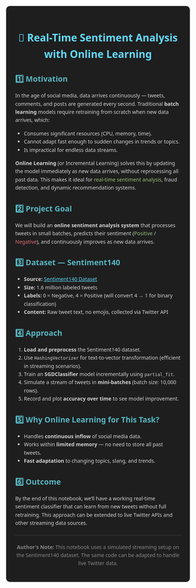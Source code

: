<div style="background-color:#1e1e1e; color:#d4d4d4; padding:25px; border-radius:10px; font-family:Segoe UI, sans-serif; line-height:1.6;">

<h1 style="color:#61dafb; text-align:center;">📡 Real-Time Sentiment Analysis with Online Learning</h1>

<h2 style="color:#56b6c2;">1️⃣ Motivation</h2>
<p>
In the age of social media, data arrives continuously — tweets, comments, and posts are generated every second. 
Traditional <b>batch learning</b> models require retraining from scratch when new data arrives, which:
</p>
<ul>
<li>Consumes significant resources (CPU, memory, time).</li>
<li>Cannot adapt fast enough to sudden changes in trends or topics.</li>
<li>Is impractical for endless data streams.</li>
</ul>
<p>
<b>Online Learning</b> (or Incremental Learning) solves this by updating the model immediately as new data arrives, without reprocessing all past data. 
This makes it ideal for <span style="color:#98c379;">real-time sentiment analysis</span>, fraud detection, and dynamic recommendation systems.
</p>

<h2 style="color:#56b6c2;">2️⃣ Project Goal</h2>
<p>
We will build an <b>online sentiment analysis system</b> that processes tweets in small batches, 
predicts their sentiment (<span style="color:#98c379;">Positive</span> / <span style="color:#e06c75;">Negative</span>), 
and continuously improves as new data arrives.
</p>

<h2 style="color:#56b6c2;">3️⃣ Dataset — Sentiment140</h2>
<ul>
<li><b>Source:</b> <a href="https://www.kaggle.com/datasets/kazanova/sentiment140" style="color:#61dafb;">Sentiment140 Dataset</a></li>
<li><b>Size:</b> 1.6 million labeled tweets</li>
<li><b>Labels:</b> 0 = Negative, 4 = Positive (will convert 4 → 1 for binary classification)</li>
<li><b>Content:</b> Raw tweet text, no emojis, collected via Twitter API</li>
</ul>

<h2 style="color:#56b6c2;">4️⃣ Approach</h2>
<ol>
<li><b>Load and preprocess</b> the Sentiment140 dataset.</li>
<li>Use <code>HashingVectorizer</code> for text-to-vector transformation (efficient in streaming scenarios).</li>
<li>Train an <b>SGDClassifier</b> model incrementally using <code>partial_fit</code>.</li>
<li>Simulate a stream of tweets in <b>mini-batches</b> (batch size: 10,000 rows).</li>
<li>Record and plot <b>accuracy over time</b> to see model improvement.</li>
</ol>

<h2 style="color:#56b6c2;">5️⃣ Why Online Learning for This Task?</h2>
<ul>
<li>Handles <b>continuous inflow</b> of social media data.</li>
<li>Works within <b>limited memory</b> — no need to store all past tweets.</li>
<li><b>Fast adaptation</b> to changing topics, slang, and trends.</li>
</ul>

<h2 style="color:#56b6c2;">6️⃣  Outcome</h2>
<p>
By the end of this notebook, we’ll have a working real-time sentiment classifier that can learn from new tweets without full retraining. 
This approach can be extended to live Twitter APIs and other streaming data sources.
</p>

<hr style="border: 1px solid #333; margin: 20px 0;">
<p style="text-align:center; color:#888;">
<strong>Author's Note:</strong> This notebook uses a simulated streaming setup on the Sentiment140 dataset. The same code can be adapted to handle live Twitter data.
</p>

</div>
